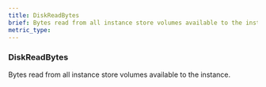 ```yaml
---
title: DiskReadBytes
brief: Bytes read from all instance store volumes available to the instance.
metric_type:
---
```

### DiskReadBytes

Bytes read from all instance store volumes available to the instance.
